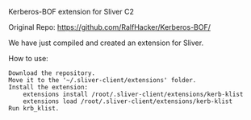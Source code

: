 Kerberos-BOF extension for Sliver C2

Original Repo: https://github.com/RalfHacker/Kerberos-BOF/

We have just compiled and created an extension for Sliver.

How to use:

    Download the repository.
    Move it to the '~/.sliver-client/extensions' folder.
    Install the extension:
        extensions install /root/.sliver-client/extensions/kerb-klist
        extensions load /root/.sliver-client/extensions/kerb-klist
    Run krb_klist.
